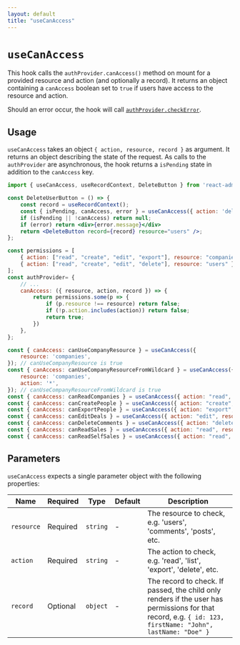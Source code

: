 ```yaml
---
layout: default
title: "useCanAccess"
---
```


# `useCanAccess`

This hook calls the `authProvider.canAccess()` method on mount for a provided resource and action (and optionally a record). It returns an object containing a `canAccess` boolean set to `true` if users have access to the resource and action. 

Should an error occur, the hook will call [`authProvider.checkError`](./AuthProviderWriting.md#checkerror).

## Usage

`useCanAccess` takes an object `{ action, resource, record }` as argument. It returns an object describing the state of the request. As calls to the `authProvider` are asynchronous, the hook returns a `isPending` state in addition to the `canAccess` key.

```jsx
import { useCanAccess, useRecordContext, DeleteButton } from 'react-admin';

const DeleteUserButton = () => {
    const record = useRecordContext();
    const { isPending, canAccess, error } = useCanAccess({ action: 'delete', resource: 'users', record });
    if (isPending || !canAccess) return null;
    if (error) return <div>{error.message}</div>
    return <DeleteButton record={record} resource="users" />;
};
```

```jsx
const permissions = [
    { action: ["read", "create", "edit", "export"], resource: "companies" },
    { action: ["read", "create", "edit", "delete"], resource: "users" },
];
const authProvider= {
    // ...
    canAccess: ({ resource, action, record }) => {
        return permissions.some(p => {
            if (p.resource !== resource) return false;
            if (!p.action.includes(action)) return false;
            return true;
        })
    },
};

const { canAccess: canUseCompanyResource } = useCanAccess({
    resource: 'companies',
}); // canUseCompanyResource is true
const { canAccess: canUseCompanyResourceFromWildcard } = useCanAccess({
    resource: 'companies',
    action: '*',
}); // canUseCompanyResourceFromWildcard is true
const { canAccess: canReadCompanies } = useCanAccess({ action: "read", resource: "companies" }); // canReadCompanies is true
const { canAccess: canCreatePeople } = useCanAccess({ action: "create", resource: "people" }); // canCreatePeople is true
const { canAccess: canExportPeople } = useCanAccess({ action: "export", resource: "people" }); // canExportPeople is false
const { canAccess: canEditDeals } = useCanAccess({ action: "edit", resource: "deals" }); // canEditDeals is true
const { canAccess: canDeleteComments } = useCanAccess({ action: "delete", resource: "tasks" }); // canDeleteComments is true
const { canAccess: canReadSales } = useCanAccess({ action: "read", resource: "sales" }); // canReadSales is false
const { canAccess: canReadSelfSales } = useCanAccess({ action: "read", resource: "sales" }, { id: "123" }); // canReadSelfSales is true
```

## Parameters

`useCanAccess` expects a single parameter object with the following properties:

| Name | Required | Type | Default | Description |
| --- | --- | --- | --- | --- |
| `resource` | Required | `string` | - | The resource to check, e.g. 'users', 'comments', 'posts', etc. |
| `action` | Required | `string` | - | The action to check, e.g. 'read', 'list', 'export', 'delete', etc. |
| `record` | Optional | `object` | - | The record to check. If passed, the child only renders if the user has permissions for that record, e.g. `{ id: 123, firstName: "John", lastName: "Doe" }` |

